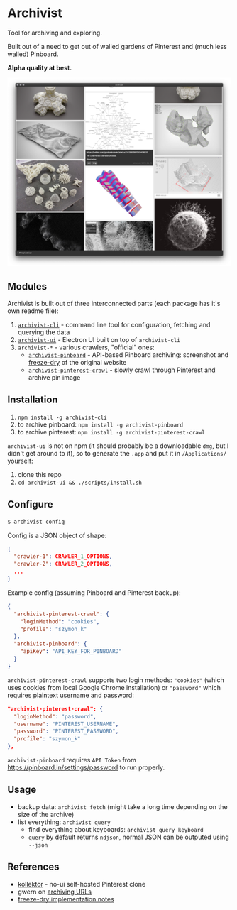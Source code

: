 # Archivist

Tool for archiving and exploring.

Built out of a need to get out of walled gardens of Pinterest and (much less walled) Pinboard.

**Alpha quality at best.**

<p align="center"><img src="assets/screenshot.png" /></p>

## Modules

Archivist is built out of three interconnected parts (each package has it's own readme file):

1. [`archivist-cli`](./archivist-cli) - command line tool for configuration, fetching and querying the data
2. [`archivist-ui`](./archivist-ui) - Electron UI built on top of `archivist-cli`
3. `archivist-*` - various crawlers, "official" ones:
   - [`archivist-pinboard`](./archivist-pinboard) - API-based Pinboard archiving: screenshot and [freeze-dry](https://github.com/WebMemex/freeze-dry) of the original website
   - [`archivist-pinterest-crawl`](./archivist-pinterest-crawl) - slowly crawl through Pinterest and archive pin image

## Installation

1. `npm install -g archivist-cli`
2. to archive pinboard: `npm install -g archivist-pinboard`
3. to archive pinterest: `npm install -g archivist-pinterest-crawl`

`archivist-ui` is not on npm (it should probably be a downloadable `dmg`, but I didn't get around to it), so to generate the `.app` and put it in `/Applications/` yourself:

1. clone this repo
2. `cd archivist-ui && ./scripts/install.sh`

## Configure

```bash
$ archivist config
```

Config is a JSON object of shape:

```json
{
  "crawler-1": CRAWLER_1_OPTIONS,
  "crawler-2": CRAWLER_2_OPTIONS,
  ...
}
```

Example config (assuming Pinboard and Pinterest backup):

```json
{
  "archivist-pinterest-crawl": {
    "loginMethod": "cookies",
    "profile": "szymon_k"
  },
  "archivist-pinboard": {
    "apiKey": "API_KEY_FOR_PINBOARD"
  }
}
```

`archivist-pinterest-crawl` supports two login methods: `"cookies"` (which uses cookies from local Google Chrome installation) or `"password"` which requires plaintext username and password:

```json
"archivist-pinterest-crawl": {
  "loginMethod": "password",
  "username": "PINTEREST_USERNAME",
  "password": "PINTEREST_PASSWORD",
  "profile": "szymon_k"
},
```

`archivist-pinboard` requires `API Token` from https://pinboard.in/settings/password to run properly.

## Usage

- backup data: `archivist fetch` (might take a long time depending on the size of the archive)
- list everything: `archivist query`
  - find everything about keyboards: `archivist query keyboard`
  - `query` by default returns `ndjson`, normal JSON can be outputed using `--json`

## References

- [kollektor](https://github.com/vorg/kollektor) - no-ui self-hosted Pinterest clone
- gwern on [archiving URLs](https://www.gwern.net/Archiving-URLs)
- [freeze-dry implementation notes](https://github.com/WebMemex/freeze-dry/blob/master/src/Readme.md)

